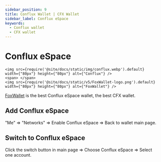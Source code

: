 ```yaml
---
sidebar_position: 9
title: Conflux Wallet | CFX Wallet
sidebar_label: Conflux eSpace
keywords:
  - Conflux wallet
  - CFX wallet
---
```


# Conflux eSpace
```mdx-code-block
<img src={require('@site/docs/static/img/conflux.webp').default} width={"80px"} height={"80px"} alt={"Conflux"} />
<span> </span>
<img src={require('@site/docs/static/v5/FoxWallet-logo.png').default} width={"80px"} height={"80px"} alt={"FoxWallet"} />
```
[FoxWallet](https://foxwallet.com) is the best Conflux eSpace wallet, the best CFX wallet.

## Add Conflux eSpace

"Me" => "Networks" => Enable Conflux eSpace => Back to wallet main page.

## Switch to Conflux eSpace

Click the switch button in main page => Choose Conflux eSpace => Select one account.
